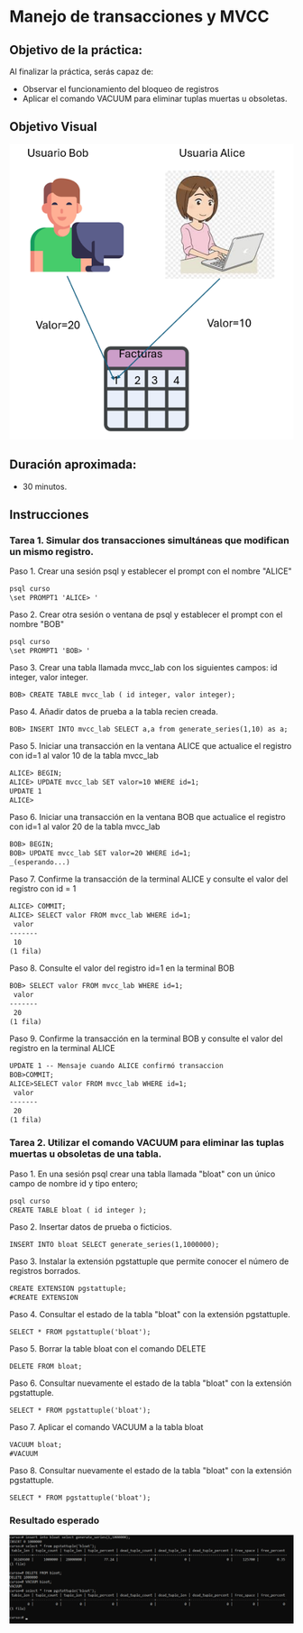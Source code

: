 # Manejo de transacciones y MVCC

## Objetivo de la práctica:
Al finalizar la práctica, serás capaz de:
- Observar el funcionamiento del bloqueo de registros
- Aplicar el comando VACUUM para eliminar tuplas muertas u obsoletas.

## Objetivo Visual 

![diagrama1](../images/lab3/img1.png)

## Duración aproximada:
- 30 minutos.

## Instrucciones 

### Tarea 1. Simular dos transacciones simultáneas que modifican un mismo registro.

Paso 1.  Crear una sesión psql y establecer el prompt con el nombre "ALICE"
```shell
psql curso 
\set PROMPT1 'ALICE> '
```
Paso 2.  Crear otra sesión o ventana de psql y establecer el prompt con el nombre "BOB"
```shell
psql curso
\set PROMPT1 'BOB> '
```

Paso 3. Crear una tabla llamada mvcc_lab con los siguientes campos: id integer, valor integer.
```shell 
BOB> CREATE TABLE mvcc_lab ( id integer, valor integer);
```

Paso 4. Añadir datos de prueba a la tabla recien creada.
```shell 
BOB> INSERT INTO mvcc_lab SELECT a,a from generate_series(1,10) as a;
```

Paso 5. Iniciar una transacción en la ventana ALICE que actualice el registro con id=1 al valor 10 de la tabla mvcc_lab
```shell 
ALICE> BEGIN;
ALICE> UPDATE mvcc_lab SET valor=10 WHERE id=1;
UPDATE 1
ALICE>
```
Paso 6. Iniciar una transacción en la ventana BOB que actualice el registro con id=1 al valor 20 de la tabla mvcc_lab
```shell 
BOB> BEGIN;
BOB> UPDATE mvcc_lab SET valor=20 WHERE id=1;
_(esperando...)
```
Paso 7. Confirme la transacción de la terminal ALICE y consulte el valor del registro con id = 1
```shell 
ALICE> COMMIT;
ALICE> SELECT valor FROM mvcc_lab WHERE id=1;
 valor
-------
 10
(1 fila)
```
Paso 8. Consulte el valor del registro id=1 en la terminal BOB
```shell 
BOB> SELECT valor FROM mvcc_lab WHERE id=1;
 valor
-------
 20
(1 fila)
```
Paso 9. Confirme la transacción en la terminal BOB y consulte el valor del registro en la terminal ALICE
```shell 
UPDATE 1 -- Mensaje cuando ALICE confirmó transaccion
BOB>COMMIT;
ALICE>SELECT valor FROM mvcc_lab WHERE id=1;
 valor
-------
 20
(1 fila)

```

### Tarea 2. Utilizar el comando VACUUM para eliminar las tuplas muertas u obsoletas de una tabla.
Paso 1. En una sesión psql crear una tabla llamada "bloat" con un único campo de nombre id y tipo entero;
```shell 
psql curso
CREATE TABLE bloat ( id integer );
```
Paso 2. Insertar datos de prueba o ficticios.
```shell 
INSERT INTO bloat SELECT generate_series(1,1000000);
```
Paso 3. Instalar la extensión pgstattuple que permite conocer el número de registros borrados.
```shell 
CREATE EXTENSION pgstattuple;
#CREATE EXTENSION
```
Paso 4. Consultar el estado de la tabla "bloat" con la extensión pgstattuple.
```shell 
SELECT * FROM pgstattuple('bloat');
```
Paso 5. Borrar la table bloat con el comando DELETE
```shell 
DELETE FROM bloat;
```
Paso 6. Consultar nuevamente el estado de la tabla "bloat" con la extensión pgstattuple.
```shell 
SELECT * FROM pgstattuple('bloat');
```
Paso 7. Aplicar el comando VACUUM a la tabla bloat
```shell 
VACUUM bloat;
#VACUUM
```
Paso 8. Consultar nuevamente el estado de la tabla "bloat" con la extensión pgstattuple.
```shell 
SELECT * FROM pgstattuple('bloat');
```


### Resultado esperado
![imagen resultado](../images/lab3/img2.png)
